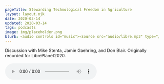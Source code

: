 ```yaml
---
pageTitle: Stewarding Technological Freedom in Agriculture
layout: layout.njk
date: 2020-03-14
updated: 2020-03-14
tags: podcasts
image: img/placeholder.png
blurb: <audio controls id="music"><source src="audio/libre.mp3" type="/audio/mpeg">Your browser does not support the audio element.</audio> </br> </br> Discussion with Mike Stenta, Jamie Gaehring, and Don Blair.  Originally recorded for LibrePlanet2020. 
---
```


Discussion with Mike Stenta, Jamie Gaehring, and Don Blair. Originally recorded for LibrePlanet2020. </br> </br> <audio controls id="music"><source src="/audio/libre.mp3" type="audio/mpeg">Your browser does not support the audio element.</audio>


